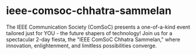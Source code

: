 # ieee-comsoc-chhatra-sammelan
The IEEE Communication Society (ComSoC) presents a one-of-a-kind event tailored just for YOU - the future shapers of technology! Join us for a spectacular 2-day fiesta, the "IEEE ComSoC Chhatra Sammelan," where innovation, enlightenment, and limitless possibilities converge.
